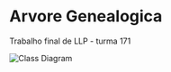 # Arvore Genealogica
Trabalho final de LLP - turma 171

![Class Diagram](http://www.plantuml.com/plantuml/png/XLJBJiCm4BpdAonnIGLy0GWLLI2GAAfKReZ3rjwsHawCRAUgAFrtrey6Xv1my-wEnxCFxzGwCAwfL25hXsOD7DbCryveXG8NQFMXOEoS7M1bdG7kZcodfM0S56yKcCVvh9pyHWZTh1Io3RfRvHe3VKJWi6qyNO1WZT1vFSDa8Ph07tIU5CSiguUcWdeWcpLyehcNQglBfJEoth1QLpZ7MjRwWlrsmGMZfwm6fXjYYUU_LIdfwnkP_qRiqCYrv60MO934MgxBnFxHkv6KK2MUISnm9K8qazq3KbayowC0GJHNGpmnxi7Id_f0lWNZYPQuroCy8HombavzN4gOYEOmfiT74xO27EDPW1pXyT5JaK4IBX-K6LYeg1M3as_13BSeO8JSQSFblxYs-NSq9aBFv4wgScoIMcss3_j9dZxmUxCPA-G9aUxmQFRnJ_JgTGJTUEQxlHrXzT7E3TpRKDpYX4qYVMNFydyLx7REWjMEIx2wGdCN3K9kKZypy_NDQmYE0zNFINxyYJWjm4RBnfHEaApYBncez1k5Ax2MFP3ewj2QyqPjqSIqEiiiz_YTH3VY8cBNNvUNIKlHjhNZJHa5LtYluubF5jrbtGbDiHQqsRy1)

